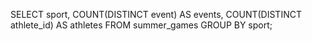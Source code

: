 SELECT 
	sport, 
    COUNT(DISTINCT event) AS events, 
    COUNT(DISTINCT athlete_id) AS athletes
FROM summer_games
GROUP BY sport;
